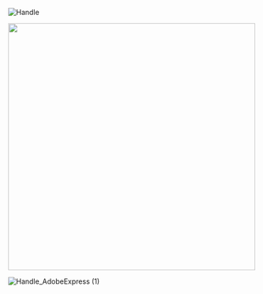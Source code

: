 ![Handle](https://user-images.githubusercontent.com/87572723/229592216-d4319f09-f6cd-40f6-a808-da9785cc7857.png)

<img src="https://user-images.githubusercontent.com/87572723/229611492-876c53e6-578e-4967-bde9-7e67263032d4.gif" width="500" height="500">

![Handle_AdobeExpress (1)](https://user-images.githubusercontent.com/87572723/229614076-1e6bb720-43e5-4212-85b7-0653312f448c.gif)

